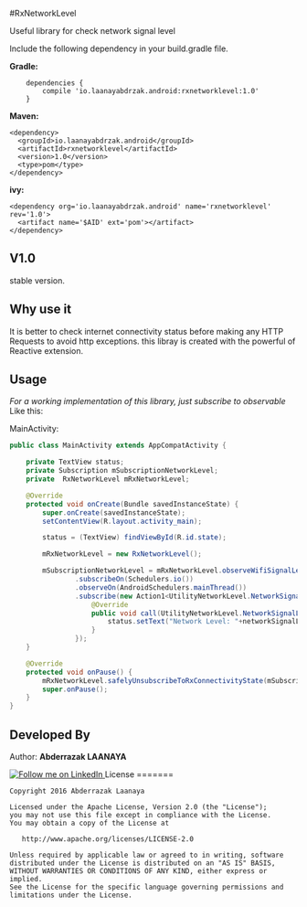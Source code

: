#RxNetworkLevel

Useful library for check network signal level

Include the following dependency in your build.gradle file.

**Gradle:**
```Gradle
    dependencies {
        compile 'io.laanayabdrzak.android:rxnetworklevel:1.0'
    }
```
**Maven:**
```
<dependency>
  <groupId>io.laanayabdrzak.android</groupId>
  <artifactId>rxnetworklevel</artifactId>
  <version>1.0</version>
  <type>pom</type>
</dependency>
```
**ivy:**
```
<dependency org='io.laanayabdrzak.android' name='rxnetworklevel' rev='1.0'>
  <artifact name='$AID' ext='pom'></artifact>
</dependency>
```
## V1.0

stable version.

## Why use it 

It is better to check internet connectivity status before making any HTTP Requests to avoid http exceptions. this libray is created with the powerful of Reactive extension.

## Usage

*For a working implementation of this library, just subscribe to observable* Like this:

MainActivity:

```java
public class MainActivity extends AppCompatActivity {

    private TextView status;
    private Subscription mSubscriptionNetworkLevel;
    private  RxNetworkLevel mRxNetworkLevel;

    @Override
    protected void onCreate(Bundle savedInstanceState) {
        super.onCreate(savedInstanceState);
        setContentView(R.layout.activity_main);

        status = (TextView) findViewById(R.id.state);

        mRxNetworkLevel = new RxNetworkLevel();

        mSubscriptionNetworkLevel = mRxNetworkLevel.observeWifiSignalLevel(getApplicationContext())
                .subscribeOn(Schedulers.io())
                .observeOn(AndroidSchedulers.mainThread())
                .subscribe(new Action1<UtilityNetworkLevel.NetworkSignalLevel>() {
                    @Override
                    public void call(UtilityNetworkLevel.NetworkSignalLevel networkSignalLevel) {
                        status.setText("Network Level: "+networkSignalLevel.toString());
                    }
                });
    }

    @Override
    protected void onPause() {
        mRxNetworkLevel.safelyUnsubscribeToRxConnectivityState(mSubscriptionNetworkLevel);
        super.onPause();
    }
}
```

## Developed By
 Author: **Abderrazak LAANAYA**

<a href="https://www.linkedin.com/in/laanayabdrzak">
  <img alt="Follow me on LinkedIn"
       src="https://raw.githubusercontent.com/florent37/DaVinci/master/mobile/src/main/res/drawable-hdpi/linkedin.png" />
</a>
License
=======

    Copyright 2016 Abderrazak Laanaya

    Licensed under the Apache License, Version 2.0 (the "License");
    you may not use this file except in compliance with the License.
    You may obtain a copy of the License at

       http://www.apache.org/licenses/LICENSE-2.0

    Unless required by applicable law or agreed to in writing, software
    distributed under the License is distributed on an "AS IS" BASIS,
    WITHOUT WARRANTIES OR CONDITIONS OF ANY KIND, either express or implied.
    See the License for the specific language governing permissions and
    limitations under the License.


